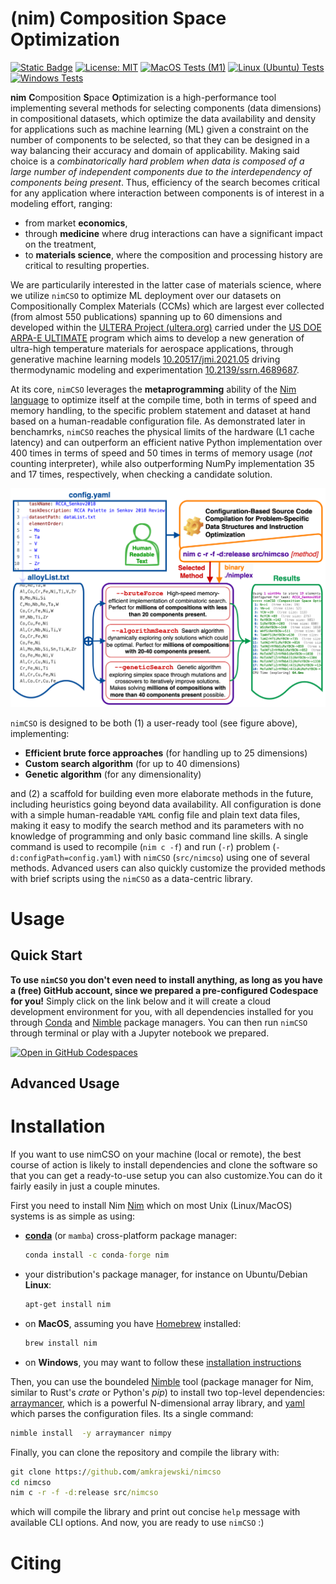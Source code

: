 # (nim) Composition Space Optimization

[![Static Badge](https://img.shields.io/badge/API-Documentation-e?logo=bookstack&logoColor=white&link=https%3A%2F%2Famkrajewski.github.io%2Fnimcso%2F)](https://nimcso.phaseslab.org)
[![License: MIT](https://img.shields.io/badge/License-MIT-yellow.svg)](https://opensource.org/licenses/MIT)
[![MacOS Tests (M1)](https://github.com/amkrajewski/nimCSO/actions/workflows/testingOnPush_Apple.yaml/badge.svg)](https://github.com/amkrajewski/nimCSO/actions/workflows/testingOnPush_Apple.yaml)
[![Linux (Ubuntu) Tests](https://github.com/amkrajewski/nimCSO/actions/workflows/testingOnPush_Linux.yaml/badge.svg)](https://github.com/amkrajewski/nimCSO/actions/workflows/testingOnPush_Linux.yaml)
[![Windows Tests](https://github.com/amkrajewski/nimCSO/actions/workflows/testingOnPush_Windows.yaml/badge.svg)](https://github.com/amkrajewski/nimCSO/actions/workflows/testingOnPush_Windows.yaml)

**nim** **C**omposition **S**pace **O**ptimization is a high-performance tool implementing several methods for selecting components (data dimensions) in compositional datasets, which 
optimize the data availability and density for applications such as machine learning (ML) given a constraint on the number of components to be selected, so that they can be designed in a way balancing their accuracy and domain of applicability. Making said choice is a *combinatorically hard 
problem when data is composed of a large number of independent components due to the interdependency of components being present*. Thus, efficiency of the search becomes critical for any
application where interaction between components is of interest in a modeling effort, ranging:
- from market **economics**,
- through **medicine** where drug interactions can have a significant impact on the treatment, 
- to **materials science**, where the composition and processing history are critical to resulting properties.

We are particularily interested in the latter case of materials science, where we utilize `nimCSO` to optimize ML deployment over our datasets on Compositionally Complex Materials (CCMs) 
which are largest ever collected (from almost 550 publications) spanning up to 60 dimensions and developed within the [ULTERA Project (ultera.org)](https://ultera.org) carried under the 
[US DOE ARPA-E ULTIMATE](https://arpa-e.energy.gov/?q=arpa-e-programs/ultimate) program which aims to develop 
a new generation of ultra-high temperature materials for aerospace applications, through generative machine learning models [10.20517/jmi.2021.05](https://doi.org/10.20517/jmi.2021.05)
driving thermodynamic modeling and experimentation [10.2139/ssrn.4689687](https://dx.doi.org/10.2139/ssrn.4689687).

At its core, `nimCSO` leverages the **metaprogramming** ability of the [Nim language](https://nim-lang.org) to optimize itself at the compile time, both in terms of speed and memory handling, 
to the specific problem statement and dataset at hand based on a human-readable configuration file. As demonstrated later in benchamrks, `nimCSO` reaches the physical limits of the hardware 
(L1 cache latency) and can outperform an efficient native Python implementation over 400 times in terms of speed and 50 times in terms of memory usage (*not* counting interpreter), while 
also outperforming NumPy implementation 35 and 17 times, respectively, when checking a candidate solution.

![Main nimCSO figure](paper/assets/nimCSO_mainFigure.png)

`nimCSO` is designed to be both (1) a user-ready tool (see figure above), implementing:
- **Efficient brute force approaches** (for handling up to 25 dimensions)
- **Custom search algorithm** (for up to 40 dimensions)
- **Genetic algorithm** (for any dimensionality)

and (2) a scaffold for building even more elaborate methods in the future, including heuristics going beyond 
data availability. All configuration is done with a simple human-readable `YAML` config file and plain text data files, making it easy to modify the search method and its parameters with 
no knowledge of programming and only basic command line skills. A single command is used to recompile (`nim c -f`) and run (`-r`) problem (`-d:configPath=config.yaml`) with `nimCSO` 
(`src/nimcso`) using one of several methods. Advanced users can also quickly customize the provided methods with brief scripts using the `nimCSO` as a data-centric library.

# Usage
## Quick Start

**To use `nimCSO` you don't even need to install anything, as long as you have a (free) GitHub account, since we prepared a pre-configured Codespace for you!** Simply click on the link below and it will create a cloud development environment for you, with all dependencies installed for you through [Conda](https://docs.conda.io/en/latest/) and [Nimble](https://github.com/nim-lang/nimble) package managers. You can then run `nimCSO` through terminal or play with a Jupyter notebook we prepared.

[![Open in GitHub Codespaces](https://github.com/codespaces/badge.svg)](https://codespaces.new/amkrajewski/nimCSO?quickstart=1)


## Advanced Usage


# Installation

If you want to use nimCSO on your machine (local or remote), the best course of action is likely to install dependencies and clone the software so that you can get a ready-to-use setup you can also customize.You can do it fairly easily in just a couple minutes. 

First you need to install Nim [Nim](https://nim-lang.org/) which on most Unix (Linux/MacOS) systems is as simple as using:

- [**conda**](https://docs.conda.io/en/latest/) (or `mamba`) cross-platform package manager:
  ```cmd
  conda install -c conda-forge nim
  ```

- your distribution's package manager, for instance on Ubuntu/Debian **Linux**:
  ```cmd
  apt-get install nim
  ```

- on **MacOS**, assuming you have [Homebrew](https://brew.sh/) installed:
  ```cmd
  brew install nim
  ```

- on **Windows**, you may want to follow these [installation instructions](https://nim-lang.org/install.html)

Then, you can use the boundeled [Nimble](https://github.com/nim-lang/nimble) tool (package manager for Nim, similar to Rust's *crate* or Python's *pip*) to install two top-level dependencies: 
[arraymancer](https://github.com/mratsim/Arraymancer), which is a powerful N-dimensional array library, and [yaml](https://nimyaml.org/index.html) which 
parses the configuration files. Its a single command:

```cmd
nimble install  -y arraymancer nimpy
```

Finally, you can clone the repository and compile the library with:
```cmd
git clone https://github.com/amkrajewski/nimcso
cd nimcso
nim c -r -f -d:release src/nimcso
```
which will compile the library and print out concise `help` message with available CLI options. And now, you are ready to use `nimCSO` :)


# Citing